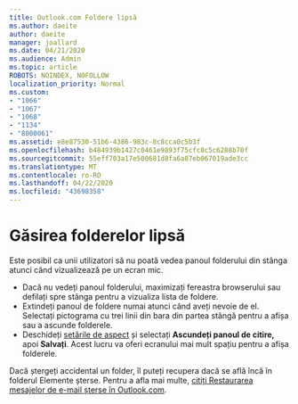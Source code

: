 ```yaml
---
title: Outlook.com Foldere lipsă
ms.author: daeite
author: daeite
manager: joallard
ms.date: 04/21/2020
ms.audience: Admin
ms.topic: article
ROBOTS: NOINDEX, NOFOLLOW
localization_priority: Normal
ms.custom:
- "1066"
- "1067"
- "1068"
- "1134"
- "8000061"
ms.assetid: e8e87530-51b6-4386-983c-8c8cca0c5b3f
ms.openlocfilehash: b484939b1427c0461e9893f75cfc8c5c6288b70f
ms.sourcegitcommit: 55eff703a17e500681d8fa6a87eb067019ade3cc
ms.translationtype: MT
ms.contentlocale: ro-RO
ms.lasthandoff: 04/22/2020
ms.locfileid: "43698358"
---
```

# <a name="find-missing-folders"></a>Găsirea folderelor lipsă

Este posibil ca unii utilizatori să nu poată vedea panoul folderului din stânga atunci când vizualizează pe un ecran mic.

- Dacă nu vedeți panoul folderului, maximizați fereastra browserului sau defilați spre stânga pentru a vizualiza lista de foldere.
- Extindeți panoul de foldere numai atunci când aveți nevoie de el. Selectați pictograma cu trei linii din bara din partea stângă pentru a afișa sau a ascunde folderele.
- Deschideți [setările de aspect](https://outlook.live.com/mail/options/mail/layout) și selectați **Ascundeți panoul de citire,** apoi **Salvați**. Acest lucru va oferi ecranului mai mult spațiu pentru a afișa folderele.

Dacă ștergeți accidental un folder, îl puteți recupera dacă se află încă în folderul Elemente șterse. Pentru a afla mai multe, [citiți Restaurarea mesajelor de e-mail șterse în Outlook.com](https://support.office.com/article/cf06ab1b-ae0b-418c-a4d9-4e895f83ed50).
